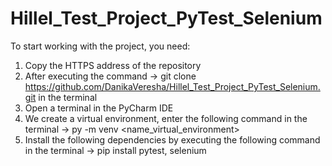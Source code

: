 # Hillel_Test_Project_PyTest_Selenium
To start working with the project, you need:
1. Copy the HTTPS address of the repository
2. After executing the command ->
   git clone https://github.com/DanikaVeresha/Hillel_Test_Project_PyTest_Selenium.git in the terminal
4. Open a terminal in the PyCharm IDE
5. We create a virtual environment, enter the following command in the terminal ->
   py -m venv <name_virtual_environment>
7. Install the following dependencies by executing the following command in the terminal ->
   pip install pytest, selenium

